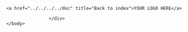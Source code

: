 <!DOCTYPE html>
<html>
    <body>
    <div>
    
    <a href="../../../../doc" title="Back to index">YOUR LOGO HERE</a>
                 
                    </div>
    </body>
</html>
